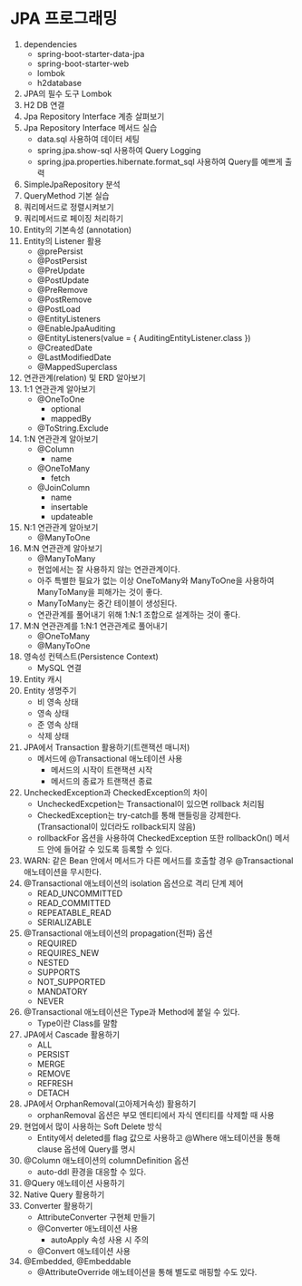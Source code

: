 # JPA 프로그래밍

1. dependencies
   - spring-boot-starter-data-jpa
   - spring-boot-starter-web
   - lombok
   - h2database
2. JPA의 필수 도구 Lombok
3. H2 DB 연결
4. Jpa Repository Interface 계층 살펴보기
5. Jpa Repository Interface 메서드 실습
   - data.sql 사용하여 데이터 세팅
   - spring.jpa.show-sql 사용하여 Query Logging
   - spring.jpa.properties.hibernate.format_sql 사용하여 Query를 예쁘게 출력
6. SimpleJpaRepository 분석
7. QueryMethod 기본 실습
8. 쿼리메서드로 정렬시켜보기
9. 쿼리메서드로 페이징 처리하기
10. Entity의 기본속성 (annotation)
11. Entity의 Listener 활용
    - @prePersist
    - @PostPersist
    - @PreUpdate
    - @PostUpdate
    - @PreRemove
    - @PostRemove
    - @PostLoad
    - @EntityListeners
    - @EnableJpaAuditing
    - @EntityListeners(value = { AuditingEntityListener.class })
    - @CreatedDate
    - @LastModifiedDate
    - @MappedSuperclass
12. 연관관계(relation) 및 ERD 알아보기
13. 1:1 연관관계 알아보기
    - @OneToOne
      - optional
      - mappedBy
    - @ToString.Exclude
14. 1:N 연관관계 알아보기
    - @Column
      - name
    - @OneToMany
      - fetch
    - @JoinColumn
      - name
      - insertable
      - updateable
15. N:1 연관관계 알아보기
    - @ManyToOne
16. M:N 연관관계 알아보기
    - @ManyToMany
    - 현업에서는 잘 사용하지 않는 연관관계이다.
    - 아주 특별한 필요가 없는 이상 OneToMany와 ManyToOne을 사용하여 ManyToMany을 피해가는 것이 좋다.
    - ManyToMany는 중간 테이블이 생성된다.
    - 연관관계를 풀어내기 위해 1:N:1 조합으로 설계하는 것이 좋다.
17. M:N 연관관계를 1:N:1 연관관계로 풀어내기
    - @OneToMany
    - @ManyToOne
18. 영속성 컨텍스트(Persistence Context)
    - MySQL 연결
19. Entity 캐시
20. Entity 생명주기
    - 비 영속 상태
    - 영속 상태
    - 준 영속 상태
    - 삭제 상태
21. JPA에서 Transaction 활용하기(트랜잭션 매니저)
    - 메서드에 @Transactional 애노테이션 사용
      - 메서드의 시작이 트랜잭션 시작
      - 메서드의 종료가 트랜잭션 종료
22. UncheckedException과 CheckedException의 차이
    - UncheckedExcpetion는 Transactional이 있으면 rollback 처리됨
    - CheckedException는 try-catch를 통해 핸들링을 강제한다. (Transactional이 있더라도 rollback되지 않음)
    - rollbackFor 옵션을 사용하여 CheckedException 또한 rollbackOn() 메서드 안에 들어갈 수 있도록 등록할 수 있다.
23. WARN: 같은 Bean 안에서 메서드가 다른 메서드를 호출할 경우 @Transactional 애노테이션을 무시한다.
24. @Transactional 애노테이션의 isolation 옵션으로 격리 단계 제어
    - READ_UNCOMMITTED
    - READ_COMMITTED
    - REPEATABLE_READ
    - SERIALIZABLE
25. @Transactional 애노테이션의 propagation(전파) 옵션
    - REQUIRED
    - REQUIRES_NEW
    - NESTED
    - SUPPORTS
    - NOT_SUPPORTED
    - MANDATORY
    - NEVER
26. @Transactional 애노테이션은 Type과 Method에 붙일 수 있다.
    - Type이란 Class를 말함
27. JPA에서 Cascade 활용하기
    - ALL
    - PERSIST
    - MERGE
    - REMOVE
    - REFRESH
    - DETACH
28. JPA에서 OrphanRemoval(고아제거속성) 활용하기
    - orphanRemoval 옵션은 부모 엔티티에서 자식 엔티티를 삭제할 때 사용
29. 현업에서 많이 사용하는 Soft Delete 방식
    - Entity에서 deleted를 flag 값으로 사용하고 @Where 애노테이션을 통해 clause 옵션에 Query를 명시
30. @Column 애노테이션의 columnDefinition 옵션
    - auto-ddl 환경을 대응할 수 있다.
31. @Query 애노테이션 사용하기
32. Native Query 활용하기
33. Converter 활용하기
    - AttributeConverter 구현체 만들기
    - @Converter 애노테이션 사용
      - autoApply 속성 사용 시 주의
    - @Convert 애노테이션 사용
34. @Embedded, @Embeddable
    - @AttributeOverride 애노테이션을 통해 별도로 매핑할 수도 있다.